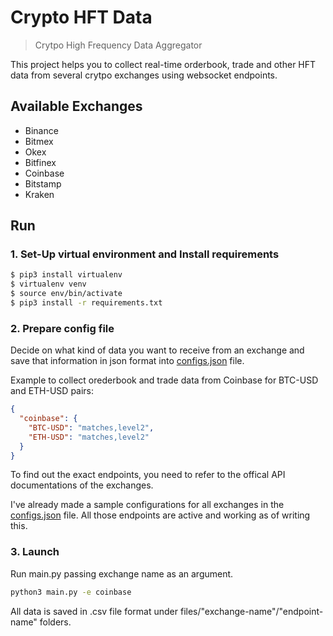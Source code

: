 # Crypto HFT Data
> Crytpo High Frequency Data Aggregator

This project helps you to collect real-time orderbook, trade and other HFT data from several crytpo exchanges using websocket endpoints.

## Available Exchanges
* Binance
* Bitmex
* Okex
* Bitfinex
* Coinbase
* Bitstamp
* Kraken

## Run
### 1. Set-Up virtual environment and Install requirements

```bash
$ pip3 install virtualenv
$ virtualenv venv
$ source env/bin/activate
$ pip3 install -r requirements.txt
```

### 2. Prepare config file

Decide on what kind of data you want to receive from an exchange and save that information in json format into [configs.json](https://github.com/SpiralDevelopment/crypto-hft-data/blob/master/configs.json) file.

Example to collect orederbook and trade data from Coinbase for BTC-USD and ETH-USD pairs:
```json
{
  "coinbase": {
    "BTC-USD": "matches,level2",
    "ETH-USD": "matches,level2"
  }
}
```

To find out the exact endpoints, you need to refer to the offical API documentations of the exchanges. 

I've already made a sample configurations for all exchanges in the [configs.json](https://github.com/SpiralDevelopment/crypto-hft-data/blob/master/configs.json) file. All those endpoints are active and working as of writing this.

### 3. Launch

Run main.py passing exchange name as an argument.

```bash
python3 main.py -e coinbase
```

All data is saved in .csv file format under files/"exchange-name"/"endpoint-name" folders.


